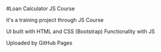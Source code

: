 #Loan Calculator JS Course

it's a training project through JS Course

UI built with HTML and CSS (Bootstrap)
Functionality with JS

Uploaded by GitHub Pages